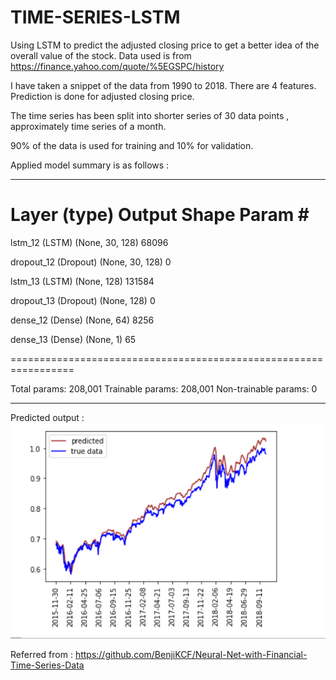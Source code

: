# TIME-SERIES-LSTM

Using LSTM to predict the adjusted closing price to get a better idea of the overall value of the stock. Data used is from https://finance.yahoo.com/quote/%5EGSPC/history

I have taken a snippet of the data from 1990 to 2018.
There are 4 features.
Prediction is done for adjusted closing price.

The time series has been split into shorter series of 30 data points , approximately time series of a month.

90% of the data is used for training and 10% for validation.

Applied model summary is as follows :

_________________________________________________________________
 Layer (type)                Output Shape              Param #   
=================================================================
 lstm_12 (LSTM)              (None, 30, 128)           68096     
                                                                 
 dropout_12 (Dropout)        (None, 30, 128)           0         
                                                                 
 lstm_13 (LSTM)              (None, 128)               131584    
                                                                 
 dropout_13 (Dropout)        (None, 128)               0         
                                                                 
 dense_12 (Dense)            (None, 64)                8256      
                                                                 
 dense_13 (Dense)            (None, 1)                 65        
                                                                 
=================================================================

Total params: 208,001
Trainable params: 208,001
Non-trainable params: 0
________________________

Predicted output : 
![opuput](/Capture.png)



Referred from : https://github.com/BenjiKCF/Neural-Net-with-Financial-Time-Series-Data
